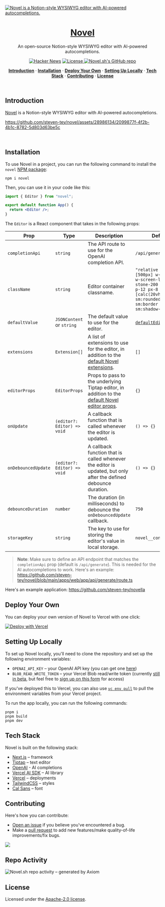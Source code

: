 <a href="https://novel.sh">
  <img alt="Novel is a Notion-style WYSIWYG editor with AI-powered autocompletions." src="https://novel.sh/opengraph-image.png">
  <h1 align="center">Novel</h1>
</a>

<p align="center">
  An open-source Notion-style WYSIWYG editor with AI-powered autocompletions. 
</p>

<p align="center">
  <a href="https://news.ycombinator.com/item?id=36360789"><img src="https://img.shields.io/badge/Hacker%20News-369-%23FF6600" alt="Hacker News"></a>
  <a href="https://github.com/steven-tey/novel/blob/main/LICENSE">
    <img src="https://img.shields.io/github/license/steven-tey/novel?label=license&logo=github&color=f80&logoColor=fff" alt="License" />
  </a>
  <a href="https://github.com/steven-tey/novel"><img src="https://img.shields.io/github/stars/steven-tey/novel?style=social" alt="Novel.sh's GitHub repo"></a>
</p>

<p align="center">
  <a href="#introduction"><strong>Introduction</strong></a> ·
  <a href="#installation"><strong>Installation</strong></a> ·
  <a href="#deploy-your-own"><strong>Deploy Your Own</strong></a> ·
  <a href="#setting-up-locally"><strong>Setting Up Locally</strong></a> ·
  <a href="#tech-stack"><strong>Tech Stack</strong></a> ·
  <a href="#contributing"><strong>Contributing</strong></a> ·
  <a href="#license"><strong>License</strong></a>
</p>
<br/>

## Introduction

[Novel](https://novel.sh/) is a Notion-style WYSIWYG editor with AI-powered autocompletions.

https://github.com/steven-tey/novel/assets/28986134/2099877f-4f2b-4b1c-8782-5d803d63be5c

<br />

## Installation

To use Novel in a project, you can run the following command to install the `novel` [NPM package](https://www.npmjs.com/package/novel):

```
npm i novel
```

Then, you can use it in your code like this:

```jsx
import { Editor } from "novel";

export default function App() {
  return <Editor />;
}
```

The `Editor` is a React component that takes in the following props:

| Prop                | Type                        | Description                                                                                                                                                                                | Default                                                                                                                                                |
| ------------------- | --------------------------- | ------------------------------------------------------------------------------------------------------------------------------------------------------------------------------------------ | ------------------------------------------------------------------------------------------------------------------------------------------------------ |
| `completionApi`     | `string`                    | The API route to use for the OpenAI completion API.                                                                                                                                        | `/api/generate`                                                                                                                                        |
| `className`         | `string`                    | Editor container classname.                                                                                                                                                                | `"relative min-h-[500px] w-full max-w-screen-lg border-stone-200 bg-white p-12 px-8 sm:mb-[calc(20vh)] sm:rounded-lg sm:border sm:px-12 sm:shadow-lg"` |
| `defaultValue`      | `JSONContent` or `string`   | The default value to use for the editor.                                                                                                                                                   | [`defaultEditorContent`](https://github.com/steven-tey/novel/blob/main/packages/core/src/ui/editor/default-content.tsx)                                |
| `extensions`        | `Extension[]`               | A list of extensions to use for the editor, in addition to the [default Novel extensions](https://github.com/steven-tey/novel/blob/main/packages/core/src/ui/editor/extensions/index.tsx). | `[]`                                                                                                                                                   |
| `editorProps`       | `EditorProps`               | Props to pass to the underlying Tiptap editor, in addition to the [default Novel editor props](https://github.com/steven-tey/novel/blob/main/packages/core/src/ui/editor/props.ts).        | `{}`                                                                                                                                                   |
| `onUpdate`          | `(editor?: Editor) => void` | A callback function that is called whenever the editor is updated.                                                                                                                         | `() => {}`                                                                                                                                             |
| `onDebouncedUpdate` | `(editor?: Editor) => void` | A callback function that is called whenever the editor is updated, but only after the defined debounce duration.                                                                           | `() => {}`                                                                                                                                             |
| `debounceDuration`  | `number`                    | The duration (in milliseconds) to debounce the `onDebouncedUpdate` callback.                                                                                                               | `750`                                                                                                                                                  |
| `storageKey`        | `string`                    | The key to use for storing the editor's value in local storage.                                                                                                                            | `novel__content`                                                                                                                                       |

> **Note**: Make sure to define an API endpoint that matches the `completionApi` prop (default is `/api/generate`). This is needed for the AI autocompletions to work. Here's an example: https://github.com/steven-tey/novel/blob/main/apps/web/app/api/generate/route.ts

Here's an example application: https://github.com/steven-tey/novella

## Deploy Your Own

You can deploy your own version of Novel to Vercel with one click:

[![Deploy with Vercel](https://vercel.com/button)](https://stey.me/novel-deploy)

## Setting Up Locally

To set up Novel locally, you'll need to clone the repository and set up the following environment variables:

- `OPENAI_API_KEY` – your OpenAI API key (you can get one [here](https://platform.openai.com/account/api-keys))
- `BLOB_READ_WRITE_TOKEN` – your Vercel Blob read/write token (currently [still in beta](https://vercel.com/docs/storage/vercel-blob/quickstart#quickstart), but feel free to [sign up on this form](https://vercel.fyi/blob-beta) for access)

If you've deployed this to Vercel, you can also use [`vc env pull`](https://vercel.com/docs/cli/env#exporting-development-environment-variables) to pull the environment variables from your Vercel project.

To run the app locally, you can run the following commands:

```
pnpm i
pnpm build
pnpm dev
```

## Tech Stack

Novel is built on the following stack:

- [Next.js](https://nextjs.org/) – framework
- [Tiptap](https://tiptap.dev/) – text editor
- [OpenAI](https://openai.com/) - AI completions
- [Vercel AI SDK](https://sdk.vercel.ai/docs) – AI library
- [Vercel](https://vercel.com) – deployments
- [TailwindCSS](https://tailwindcss.com/) – styles
- [Cal Sans](https://github.com/calcom/font) – font

## Contributing

Here's how you can contribute:

- [Open an issue](https://github.com/steven-tey/novel/issues) if you believe you've encountered a bug.
- Make a [pull request](https://github.com/steven-tey/novel/pull) to add new features/make quality-of-life improvements/fix bugs.

<a href="https://github.com/steven-tey/novel/graphs/contributors">
  <img src="https://contrib.rocks/image?repo=steven-tey/novel" />
</a>

## Repo Activity

![Novel.sh repo activity – generated by Axiom](https://repobeats.axiom.co/api/embed/2ebdaa143b0ad6e7c2ee23151da7b37f67da0b36.svg)

## License

Licensed under the [Apache-2.0 license](https://github.com/steven-tey/novel/blob/main/LICENSE.md).
